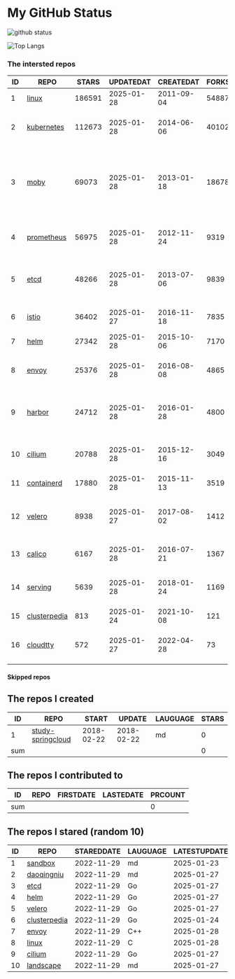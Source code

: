 # My GitHub Status

<img src="https://github-readme-stats-1.yihong0618.vercel.app/api?username=daoqingniu&show_icons=true&&&hide_title=true&count_private=true" alt="github status" />

![Top Langs](https://github-readme-stats-1.yihong0618.vercel.app/api/top-langs/?username=daoqingniu&layout=compact)

<!--START_SECTION:github_repos-->
### The intersted repos
| ID |                              REPO                               | STARS  | UPDATEDAT  | CREATEDAT  | FORKSCOUNT |                                                DESCRIPTIONS                                                |
|----|-----------------------------------------------------------------|--------|------------|------------|------------|------------------------------------------------------------------------------------------------------------|
|  1 | [linux](https://github.com/torvalds/linux)                      | 186591 | 2025-01-28 | 2011-09-04 |      54887 | Linux kernel source tree                                                                                   |
|  2 | [kubernetes](https://github.com/kubernetes/kubernetes)          | 112673 | 2025-01-28 | 2014-06-06 |      40102 | Production-Grade Container Scheduling and Management                                                       |
|  3 | [moby](https://github.com/moby/moby)                            |  69073 | 2025-01-28 | 2013-01-18 |      18678 | The Moby Project - a collaborative project for the container ecosystem to assemble container-based systems |
|  4 | [prometheus](https://github.com/prometheus/prometheus)          |  56975 | 2025-01-28 | 2012-11-24 |       9319 | The Prometheus monitoring system and time series database.                                                 |
|  5 | [etcd](https://github.com/etcd-io/etcd)                         |  48266 | 2025-01-28 | 2013-07-06 |       9839 | Distributed reliable key-value store for the most critical data of a distributed system                    |
|  6 | [istio](https://github.com/istio/istio)                         |  36402 | 2025-01-27 | 2016-11-18 |       7835 | Connect, secure, control, and observe services.                                                            |
|  7 | [helm](https://github.com/helm/helm)                            |  27342 | 2025-01-28 | 2015-10-06 |       7170 | The Kubernetes Package Manager                                                                             |
|  8 | [envoy](https://github.com/envoyproxy/envoy)                    |  25376 | 2025-01-28 | 2016-08-08 |       4865 | Cloud-native high-performance edge/middle/service proxy                                                    |
|  9 | [harbor](https://github.com/goharbor/harbor)                    |  24712 | 2025-01-28 | 2016-01-28 |       4800 | An open source trusted cloud native registry project that stores, signs, and scans content.                |
| 10 | [cilium](https://github.com/cilium/cilium)                      |  20788 | 2025-01-28 | 2015-12-16 |       3049 | eBPF-based Networking, Security, and Observability                                                         |
| 11 | [containerd](https://github.com/containerd/containerd)          |  17880 | 2025-01-28 | 2015-11-13 |       3519 | An open and reliable container runtime                                                                     |
| 12 | [velero](https://github.com/vmware-tanzu/velero)                |   8938 | 2025-01-27 | 2017-08-02 |       1412 | Backup and migrate Kubernetes applications and their persistent volumes                                    |
| 13 | [calico](https://github.com/projectcalico/calico)               |   6167 | 2025-01-28 | 2016-07-21 |       1367 | Cloud native networking and network security                                                               |
| 14 | [serving](https://github.com/knative/serving)                   |   5639 | 2025-01-28 | 2018-01-24 |       1169 | Kubernetes-based, scale-to-zero, request-driven compute                                                    |
| 15 | [clusterpedia](https://github.com/clusterpedia-io/clusterpedia) |    813 | 2025-01-24 | 2021-10-08 |        121 | The Encyclopedia of Kubernetes clusters                                                                    |
| 16 | [cloudtty](https://github.com/cloudtty/cloudtty)                |    572 | 2025-01-27 | 2022-04-28 |         73 | A Friendly Kubernetes CloudShell (Web Terminal) !                                                          |



#### Skipped repos
<!--END_SECTION:github_repos-->

<!--START_SECTION:my_github-->
## The repos I created
| ID  |                                 REPO                                 |   START    |   UPDATE   | LAUGUAGE | STARS |
|-----|----------------------------------------------------------------------|------------|------------|----------|-------|
|   1 | [study-springcloud](https://github.com/daoqingniu/study-springcloud) | 2018-02-22 | 2018-02-22 | md       |     0 |
| sum |                                                                      |            |            |          |     0 |

## The repos I contributed to
| ID  | REPO | FIRSTDATE | LASTEDATE | PRCOUNT |
|-----|------|-----------|-----------|---------|
| sum |      |           |           |       0 |

## The repos I stared (random 10)
| ID |                              REPO                               | STAREDDATE | LAUGUAGE | LATESTUPDATE |
|----|-----------------------------------------------------------------|------------|----------|--------------|
|  1 | [sandbox](https://github.com/cncf/sandbox)                      | 2022-11-29 | md       | 2025-01-23   |
|  2 | [daoqingniu](https://github.com/daoqingniu/daoqingniu)          | 2022-11-29 | md       | 2025-01-27   |
|  3 | [etcd](https://github.com/etcd-io/etcd)                         | 2022-11-29 | Go       | 2025-01-27   |
|  4 | [helm](https://github.com/helm/helm)                            | 2022-11-29 | Go       | 2025-01-27   |
|  5 | [velero](https://github.com/vmware-tanzu/velero)                | 2022-11-29 | Go       | 2025-01-27   |
|  6 | [clusterpedia](https://github.com/clusterpedia-io/clusterpedia) | 2022-11-29 | Go       | 2025-01-24   |
|  7 | [envoy](https://github.com/envoyproxy/envoy)                    | 2022-11-29 | C++      | 2025-01-28   |
|  8 | [linux](https://github.com/torvalds/linux)                      | 2022-11-29 | C        | 2025-01-28   |
|  9 | [cilium](https://github.com/cilium/cilium)                      | 2022-11-29 | Go       | 2025-01-27   |
| 10 | [landscape](https://github.com/cncf/landscape)                  | 2022-11-29 | md       | 2025-01-27   |

<!--END_SECTION:my_github-->
